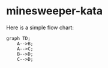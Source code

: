 # minesweeper-kata

Here is a simple flow chart:

```mermaid
graph TD;
    A-->B;
    A-->C;
    B-->D;
    C-->D;
```